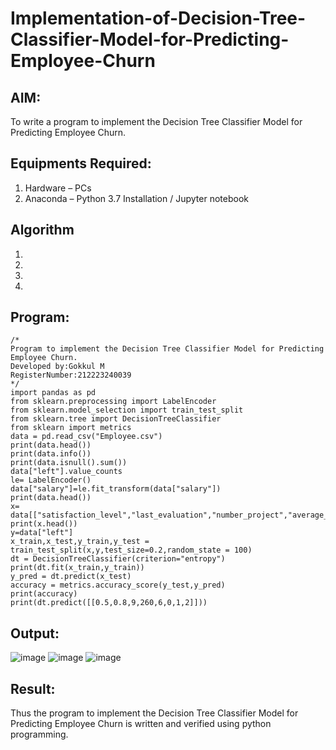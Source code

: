 # Implementation-of-Decision-Tree-Classifier-Model-for-Predicting-Employee-Churn

## AIM:
To write a program to implement the Decision Tree Classifier Model for Predicting Employee Churn.

## Equipments Required:
1. Hardware – PCs
2. Anaconda – Python 3.7 Installation / Jupyter notebook

## Algorithm
1. 
2. 
3. 
4. 

## Program:
```
/*
Program to implement the Decision Tree Classifier Model for Predicting Employee Churn.
Developed by:Gokkul M
RegisterNumber:212223240039
*/
import pandas as pd
from sklearn.preprocessing import LabelEncoder
from sklearn.model_selection import train_test_split
from sklearn.tree import DecisionTreeClassifier
from sklearn import metrics
data = pd.read_csv("Employee.csv")
print(data.head())
print(data.info())
print(data.isnull().sum())
data["left"].value_counts
le= LabelEncoder()
data["salary"]=le.fit_transform(data["salary"])
print(data.head())
x= data[["satisfaction_level","last_evaluation","number_project","average_montly_hours","time_spend_company","Work_accident","promotion_last_5years","salary"]]
print(x.head())
y=data["left"]
x_train,x_test,y_train,y_test = train_test_split(x,y,test_size=0.2,random_state = 100)
dt = DecisionTreeClassifier(criterion="entropy")
print(dt.fit(x_train,y_train))
y_pred = dt.predict(x_test)
accuracy = metrics.accuracy_score(y_test,y_pred)
print(accuracy)
print(dt.predict([[0.5,0.8,9,260,6,0,1,2]]))
```
## Output:
![image](https://github.com/Gokkul-M/Implementation-of-Decision-Tree-Classifier-Model-for-Predicting-Employee-Churn/assets/144870543/e9c00b16-db29-4f6d-94f1-de2ac1cde2e2)
![image](https://github.com/Gokkul-M/Implementation-of-Decision-Tree-Classifier-Model-for-Predicting-Employee-Churn/assets/144870543/467cdd10-327c-4907-a4bc-fe8bae5ca51b)
![image](https://github.com/Gokkul-M/Implementation-of-Decision-Tree-Classifier-Model-for-Predicting-Employee-Churn/assets/144870543/354b2746-e579-4410-8383-780f765258f3)
## Result:
Thus the program to implement the  Decision Tree Classifier Model for Predicting Employee Churn is written and verified using python programming.
